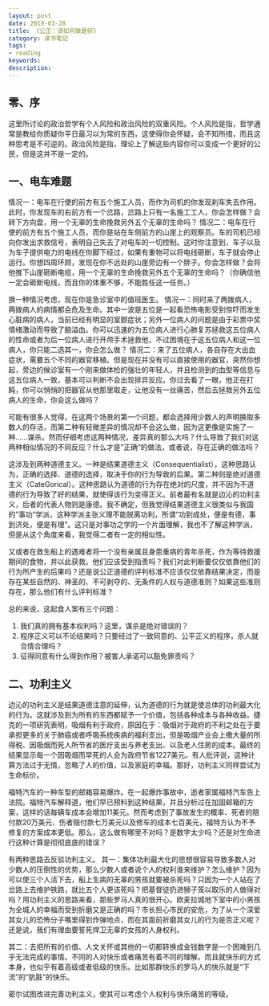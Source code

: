 ```yaml
---
layout: post
date: 2019-03-28
title: 《公正：该如何做是好》
category: 读书笔记
tags: 
- reading
keywords: 
description: 
---
```


[](/img/justice_cover.jpeg)

## 零、序
这里所讨论的政治哲学有个人风险和政治风险的双重风险。个人风险是指，哲学通常是教给你质疑你平日最习以为常的东西，这使得你会怀疑，会不知所措，而且这种思考是不可逆的。政治风险是指，理论上了解这些内容你可以变成一个更好的公民，但是这并不是一定的。


## 一、电车难题

情况一：电车在行使的前方有五个施工人员，而作为司机的你发现刹车失去作用。此时，你发现车的右前方有一个岔路，岔路上只有一名施工工人，你会怎样做？会转下方向盘，用一个无辜的生命挽救另外五个无辜的生命吗？
情况二：电车在行使的前方有五个施工人员，而你是站在车侧前方的山崖上的观察员。车的司机已经向你发出求救信号，表明自己失去了对电车的一切控制。这时你注意到，车子以及为车子提供电力的电线在你脚下经过，如果有重物可以将电线砸断，车子就会停止运行。你想四周环顾，发现在你不远处的山崖旁边有一个胖子。你会怎样做？会将他推下山崖砸断电缆，用一个无辜的生命挽救另外五个无辜的生命吗？（你确信他一定会砸断电线，而且你的体重不够，不能胜任这一任务。）

换一种情况考虑，现在你是急诊室中的值班医生。
情况一：同时来了两拨病人，两拨病人的病情都会危及生命。其中一波是五位是一起看恐怖电影受到惊吓而发生心脏病的病人，当前已经有明显的室颤症状；另外一位病人的问题是由于彩票中奖情绪激动而导致了脑溢血。你可以迅速的为五位病人进行心肺复苏拯救这五位病人的性命或者为后一位病人进行开颅手术拯救他，不过困境在于这五位病人和这一位病人，你只能二选其一，你会怎么做？
情况二：来了五位病人，各自存在大出血症状，需要五个不同的器官移植。但是现在并没有可以直接使用的器官，突然你想起，旁边的候诊室有一个刚来做体检的强壮的年轻人，并且检测到的血型等信息与这五位病人一致，基本可以判断不会出现排异反应。你过去看了一眼，他正在打盹，你可以悄悄的把器官从他那里取走，让他没有一丝痛苦，然后去拯救另外五位病人的生命，你会这么做吗？

可能有很多人觉得，在这两个场景的第一个问题，都会选择用少数人的声明换取多数人的存活，而第二种有轻微差异的情况却不会这么做，因为这更像是实施了一种......谋杀。然而仔细考虑这两种情况，差异真的那么大吗？什么导致了我们对这两种相似情况的不同反应？什么才是”正确“的做法，或者说，存在正确的做法吗？

这涉及到两种道德主义。一种是结果道德主义（Consequentialist），这种思路认为，正确的选择、道德的选择，取决于你的行为导致的后果。第二种则是绝对道德主义（CateGorical）。这种思路认为道德的行为存在绝对的尺度，并不因为不道德的行为导致了好的结果，就使得该行为变得正义。前者最有名就是边沁的功利主义，后者的代表人物则是康德。我不确定，但我觉得结果道德主义很类似与我国的”事功“学派，这种学派主张义理不能脱离功利，所谓“功到成处，便是有德，事到济处，便是有理”。这只是对事功之学的一个片面理解，我也不了解这种学派，但是从这个角度来看，我觉得二者有一定的相似性。

又或者在救生船上的遇难者将一个没有亲属且身患重病的青年杀死，作为等待救援期间的食物，并以此获救。他们应该受到指责吗？我们对此判断要仅仅依靠他们的行为所产生的后果吗？还是说公正道德的评判标准不应该仅仅依靠结果决定，而是存在某些自然的、神圣的、不可剥夺的、无条件的人权与道德准则？如果这些准则存在，那么他们有什么评判标准？

总的来说，这起食人案有三个问题：
1. 我们真的拥有基本权利吗？这里，谋杀是绝对错误的？
2. 程序正义可以不论结果吗？只要经过了一致同意的、公平正义的程序，杀人就合情合理吗？
3. 征得同意有什么得到作用？被害人承诺可以豁免罪责吗？

## 二、功利主义

边沁的功利主义是结果道德注意的延伸，认为道德的行为就是使总体的功利最大化的行为。这就涉及到为所有的东西都赋予一个价值，包括各种成本与各种收益。捷克的一项研究表明，吸烟有利于政府，原因在于：吸烟对于政府的不利之处在于要承担更多的关于肺癌或者呼吸系统疾病的福利支出，但是吸烟产业会上缴大量的所得税、因吸烟而死人所节省的医疗支出与养老支出、以及老人住房的成本。最终的结果显示每一个因吸烟而早死的人会为政府节省1227美元。有人批评说，这种计算方法过于无情，忽略了人的价值，以及家庭的幸福。那好，功利主义同样尝试为生命标价。

福特汽车的一种车型的邮箱容易爆炸。在一起爆炸事故中，逝者家属福特汽车告上法院。福特汽车解释道，他们早已预料到这种结果，并且分析过在加固邮箱的方案，这样的话每辆车成本会增加11美元。然而考虑到了事故发生的概率、死者的赔付款20万美元、伤者赔付款七万美元以及修车的成本七百美元，福特方认为不予修复的方案成本更低。那么，这么做有哪里不对吗？是数字太少吗？还是对生命进行这种计算是彻彻底底的错误？

有两种思路去反驳功利主义。
其一：集体功利最大化的思想很容易导致多数人对少数人的压倒性的优势，那么少数人或者说个人的权利谁来维护？怎么维护？因为可以使三个人活下去，船上生病的无辜的男孩就要被杀死吗？只因为一个人站在了岔路上去维护铁路，就比五个人更该死吗？把基督徒扔进狮子笼以取乐的人做得对吗？用功利主义的思路来看，那些罗马人真的很开心。欧麦拉城地下室中的小男孩为全城人的幸福而受到折磨又是正确的吗？市长担心市民的安危，为了从一个深爱其女儿的恐怖分子嘴里得到炸弹地点，而在其面前折磨其女儿的行为是否正义呢？还是说，我们有理由要誓死捍卫无辜的女孩的人身权利。

其二：去把所有的价值、人文关怀或其他的一切都转换成金钱数字是一个困难到几乎无法完成的事情。不同的人对快乐或者痛苦有着不同的理解。而且就快乐的方式本身，也似乎有着高级或者低级的快乐。比如那群快乐的罗马人的快乐就是“下流”的“肮脏”的快乐。

密尔试图改进完善功利主义，使其可以考虑个人权利与快乐痛苦的等级。
